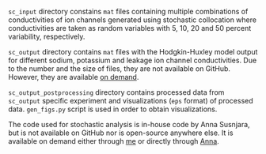 `sc_input` directory constains `mat` files containing multiple combinations of conductivities of ion channels generated using stochastic collocation where conductivities are taken as random variables with 5, 10, 20 and 50 percent variability, respectively.

`sc_output` directory contains `mat` files with the Hodgkin-Huxley model output for different sodium, potassium and leakage ion channel conductivities. Due to the number and the size of files, they are not available on GitHub. However, they are available [on demand](mailto:alojic00@fesb.hr).

`sc_output_postprocessing` directory contains processed data from `sc_output` specific experiment and visualizations (`eps` format) of processed data. `gen_figs.py` script is used in order to obtain visualizations.

The code used for stochastic analysis is in-house code by Anna Susnjara, but is not available on GitHub nor is open-source anywhere else. It is available on demand either through [me](mailto:alojic00@fesb.hr) or directly through [Anna](mailto:ansusnja@fesb.hr).